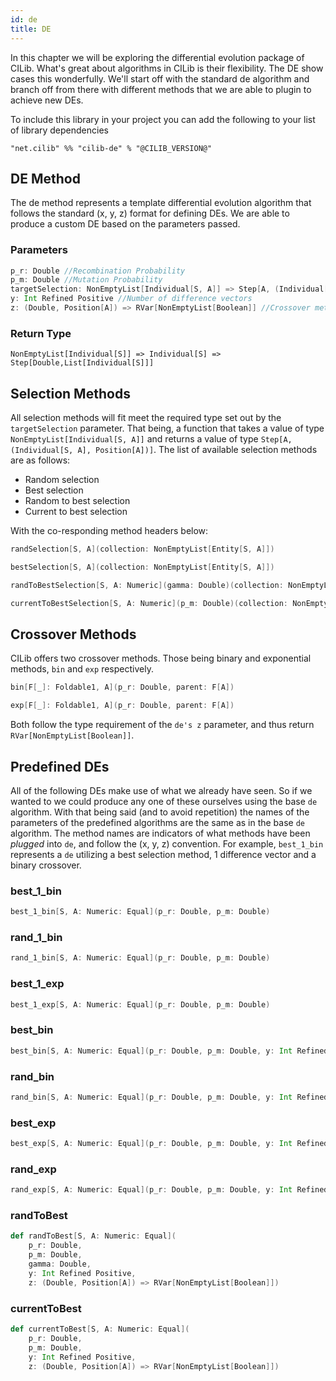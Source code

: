 ```yaml
---
id: de
title: DE
---
```


In this chapter we will be exploring the differential evolution package of CILib.
What's great about algorithms in CILib is their flexibility.
The DE show cases this wonderfully.
We'll start off with the standard de algorithm and branch off from there with different methods that we are able to plugin to achieve new DEs.

To include this library in your project you can add the following to your list of library dependencies

`"net.cilib" %% "cilib-de" % "@CILIB_VERSION@"`

## DE Method

The de method represents a template differential evolution algorithm that follows the standard (x, y, z) format for defining DEs.
We are able to produce a custom DE based on the parameters passed.

### Parameters

```scala
p_r: Double //Recombination Probability
p_m: Double //Mutation Probability
targetSelection: NonEmptyList[Individual[S, A]] => Step[A, (Individual[S, A], Position[A])] //Selection Method
y: Int Refined Positive //Number of difference vectors
z: (Double, Position[A]) => RVar[NonEmptyList[Boolean]] //Crossover method
```

### Return Type

`NonEmptyList[Individual[S]] => Individual[S] => Step[Double,List[Individual[S]]]`

## Selection Methods

All selection methods will fit meet the required type set out by the `targetSelection` parameter.
That being, a function that takes a value of type `NonEmptyList[Individual[S, A]]` and returns a value of type `Step[A, (Individual[S, A], Position[A])]`.
The list of available selection methods are as follows:

* Random selection
* Best selection
* Random to best selection
* Current to best selection

With the co-responding method headers below:

```scala
randSelection[S, A](collection: NonEmptyList[Entity[S, A]])

bestSelection[S, A](collection: NonEmptyList[Entity[S, A]])

randToBestSelection[S, A: Numeric](gamma: Double)(collection: NonEmptyList[Entity[S, A]])

currentToBestSelection[S, A: Numeric](p_m: Double)(collection: NonEmptyList[Entity[S, A]])
```

## Crossover Methods

CILib offers two crossover methods.
Those being binary and exponential methods, `bin` and `exp` respectively.

```scala
bin[F[_]: Foldable1, A](p_r: Double, parent: F[A])

exp[F[_]: Foldable1, A](p_r: Double, parent: F[A])
```

Both follow the type requirement of the `de's z` parameter, and thus return `RVar[NonEmptyList[Boolean]]`.

## Predefined DEs

All of the following DEs make use of what we already have seen.
So if we wanted to we could produce any one of these ourselves using the base `de` algorithm.
With that being said (and to avoid repetition) the names of the parameters of the predefined algorithms are the same as in the base `de` algorithm.
The method names are indicators of what methods have been *plugged* into `de`, and follow the (x, y, z) convention.
For example, `best_1_bin` represents a `de` utilizing a best selection method, 1 difference vector and a binary crossover.

### best_1_bin

```scala
best_1_bin[S, A: Numeric: Equal](p_r: Double, p_m: Double)
```

### rand_1_bin

```scala
rand_1_bin[S, A: Numeric: Equal](p_r: Double, p_m: Double)
```

### best_1_exp

```scala
best_1_exp[S, A: Numeric: Equal](p_r: Double, p_m: Double)
```

### best_bin

```scala
best_bin[S, A: Numeric: Equal](p_r: Double, p_m: Double, y: Int Refined Positive)
```

### rand_bin

```scala
rand_bin[S, A: Numeric: Equal](p_r: Double, p_m: Double, y: Int Refined Positive)
```

### best_exp

```scala
best_exp[S, A: Numeric: Equal](p_r: Double, p_m: Double, y: Int Refined Positive)
```

### rand_exp

```scala
rand_exp[S, A: Numeric: Equal](p_r: Double, p_m: Double, y: Int Refined Positive)
```

### randToBest

```scala
def randToBest[S, A: Numeric: Equal](
    p_r: Double,
    p_m: Double,
    gamma: Double,
    y: Int Refined Positive,
    z: (Double, Position[A]) => RVar[NonEmptyList[Boolean]])
```

### currentToBest

```scala
def currentToBest[S, A: Numeric: Equal](
    p_r: Double,
    p_m: Double,
    y: Int Refined Positive,
    z: (Double, Position[A]) => RVar[NonEmptyList[Boolean]])
```
